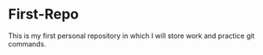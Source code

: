 # First-Repo
This is my first personal repository in which I will store work and practice git commands.
